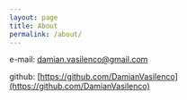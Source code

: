 ```yaml
---
layout: page
title: About
permalink: /about/
---
```


e-mail: [damian.vasilenco@gmail.com](mailto:damian.vasilenco@gmail.com)

github: [https://github.com/DamianVasilenco](https://github.com/DamianVasilenco)
